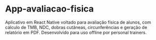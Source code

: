 # App-avaliacao-fisica
Aplicativo em React Native voltado para avaliação física de alunos, com cálculo de TMB, NDC, dobras cutâneas, circunferências e geração de relatório em PDF. Desenvolvido para uso offline por personal trainers.
